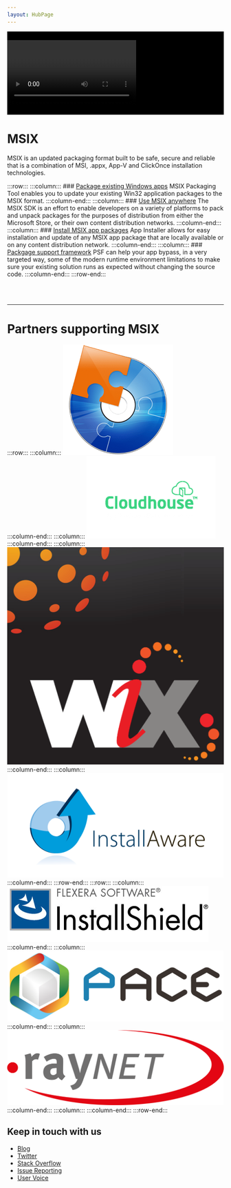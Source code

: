 ```yaml
---
layout: HubPage
---
```


<div style="background-color: black; padding-top: 20px; padding-bottom: 20px; margin-bottom: 20px;">
    <video src="https://www.youtube.com/embed/XKIIEC5BMWg" controls style="margin: auto;">
    </video>
</div>

# MSIX
MSIX is an updated packaging format built to be safe, secure and reliable that is a combination of MSI, .appx, App-V and ClickOnce installation technologies. 


<!-- :::row:::
    :::column:::
       # MSIX
        MSIX is an updated packaging format built to be safe, secure and reliable that is a combination of MSI, .appx, App-V and ClickOnce installation technologies. 
    :::column-end:::
    :::column:::
        >[!VIDEO https://www.youtube.com/embed/XKIIEC5BMWg]
    :::column-end:::
:::row-end::: -->


:::row:::
    :::column:::
        ### [Package existing Windows apps](color.md)
        MSIX Packaging Tool enables you to update your existing Win32 application packages to the MSIX format.
    :::column-end:::
    :::column:::
        ### [Use MSIX anywhere](typography.md)
      The MSIX SDK is an effort to enable developers on a variety of platforms to pack and unpack packages for the purposes of distribution from either the Microsoft Store, or their own content distribution networks.
    :::column-end:::
        :::column:::
        ### [Install MSIX app packages](color.md)
        App Installer allows for easy installation and update of any MSIX app package that are locally available or on any content distribution network.
    :::column-end:::
    :::column:::
       ### [Packgage support framework](typography.md)
PSF can help your app bypass, in a very targeted way, some of the modern runtime environment limitations to make sure your existing solution runs as expected without changing the source code.
    :::column-end:::
:::row-end:::

<br>
<br>

***

# Partners supporting MSIX

:::row:::
    :::column:::
       [![alt+text](images/ai-logo.png)](https://www.advancedinstaller.com/express-edition.html)  
    :::column-end:::
    :::column:::
        [![alt+text](images/chouse-logo.png)](https://www.advancedinstaller.com/express-edition.html)  
    :::column-end:::
    :::column:::
	[![alt+text](images/fg-logo.png)](https://www.advancedinstaller.com/express-edition.html)     
	:::column-end:::
    :::column:::
	[![alt+text](images/installaware-logo.png)](https://www.advancedinstaller.com/express-edition.html)
	 :::column-end:::
:::row-end:::
:::row:::
    :::column:::
	[![alt+text](images/installshield-logo.jpg)](https://www.advancedinstaller.com/express-edition.html)
	:::column-end:::
    :::column:::
	[![alt+text](images/pace-logo.png)](https://www.advancedinstaller.com/express-edition.html)
	:::column-end:::
    :::column:::
	[![alt+text](images/raynet-logo.png)](https://www.advancedinstaller.com/express-edition.html)
	:::column-end:::
    :::column:::
	:::column-end:::
:::row-end:::

</div>
 <div class="container centered pageFooter">
        <h2>Keep in touch with us</h2>
        <ul class="links">
           <li>
                <a href="https://go.microsoft.com/fwlink/?linkid=833100">
                    Blog
                </a>
            </li>
            <li>
                <a href="https://go.microsoft.com/fwlink/?linkid=833101">
                    Twitter
                </a>
            </li>
            <li>
                <a href="https://go.microsoft.com/fwlink/?linkid=833103">
                    Stack Overflow
                </a>
            </li>
            <li>
                <a href="https://go.microsoft.com/fwlink/?linkid=874480">
                    Issue Reporting
                </a>
            </li>
            <li>
                <a href="https://go.microsoft.com/fwlink/?linkid=833105">
                    User Voice
                </a>
            </li>
        </ul>
    </div>
</div>